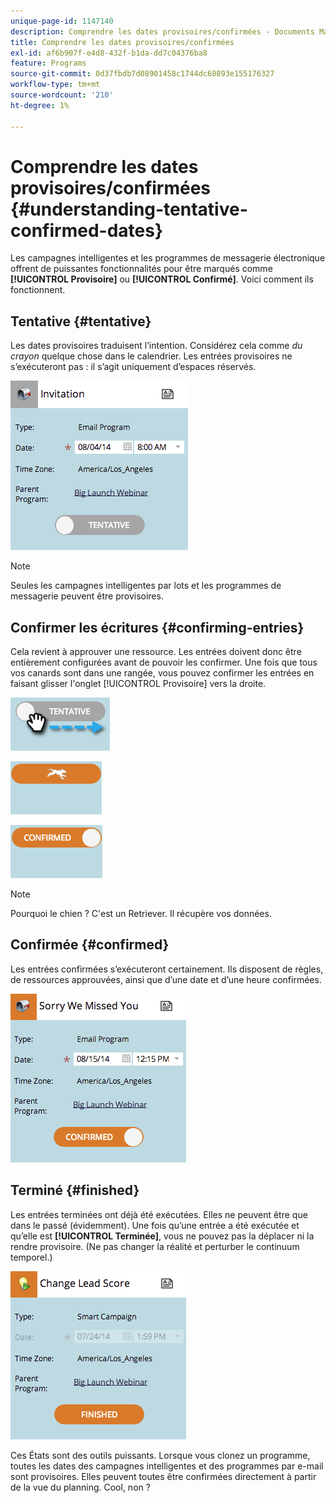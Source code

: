 ```yaml
---
unique-page-id: 1147140
description: Comprendre les dates provisoires/confirmées - Documents Marketo - Documentation du produit
title: Comprendre les dates provisoires/confirmées
exl-id: af6b907f-e4d8-432f-b1da-dd7c04376ba8
feature: Programs
source-git-commit: 0d37fbdb7d08901458c1744dc68893e155176327
workflow-type: tm+mt
source-wordcount: '210'
ht-degree: 1%

---
```


# Comprendre les dates provisoires/confirmées {#understanding-tentative-confirmed-dates}

Les campagnes intelligentes et les programmes de messagerie électronique offrent de puissantes fonctionnalités pour être marqués comme **[!UICONTROL Provisoire]** ou **[!UICONTROL Confirmé]**. Voici comment ils fonctionnent.

## Tentative {#tentative}

Les dates provisoires traduisent l’intention. Considérez cela comme _du crayon_ quelque chose dans le calendrier. Les entrées provisoires ne s’exécuteront pas : il s’agit uniquement d’espaces réservés.

![](assets/image2014-9-23-15-3a22-3a23.png)

>[!NOTE]
>
>Seules les campagnes intelligentes par lots et les programmes de messagerie peuvent être provisoires.

## Confirmer les écritures {#confirming-entries}

Cela revient à approuver une ressource. Les entrées doivent donc être entièrement configurées avant de pouvoir les confirmer. Une fois que tous vos canards sont dans une rangée, vous pouvez confirmer les entrées en faisant glisser l&#39;onglet [!UICONTROL Provisoire] vers la droite.

![](assets/image2014-9-23-15-3a23-3a2.png)

![](assets/image2014-9-23-15-3a23-3a8.png)

![](assets/image2014-9-23-15-3a23-3a12.png)

>[!NOTE]
>
>Pourquoi le chien ? C&#39;est un Retriever. Il récupère vos données.

## Confirmée {#confirmed}

Les entrées confirmées s’exécuteront certainement. Ils disposent de règles, de ressources approuvées, ainsi que d’une date et d’une heure confirmées.

![](assets/image2014-9-23-15-3a23-3a30.png)

## Terminé  {#finished}

Les entrées terminées ont déjà été exécutées. Elles ne peuvent être que dans le passé (évidemment). Une fois qu’une entrée a été exécutée et qu’elle est **[!UICONTROL Terminée]**, vous ne pouvez pas la déplacer ni la rendre provisoire. (Ne pas changer la réalité et perturber le continuum temporel.)

![](assets/image2014-9-23-15-3a25-3a53.png)

Ces États sont des outils puissants. Lorsque vous clonez un programme, toutes les dates des campagnes intelligentes et des programmes par e-mail sont provisoires. Elles peuvent toutes être confirmées directement à partir de la vue du planning. Cool, non ?
